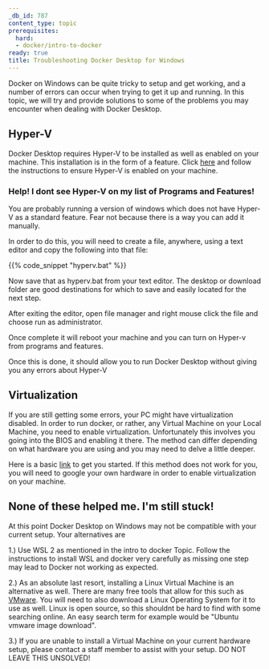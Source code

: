 ```yaml
---
_db_id: 787
content_type: topic
prerequisites:
  hard:
  - docker/intro-to-docker
ready: true
title: Troubleshooting Docker Desktop for Windows
---
```


Docker on Windows can be quite tricky to setup and get working, and a number of errors can occur when trying to get it up and running. In this topic, we will try and provide solutions to some of the problems you may encounter when dealing with Docker Desktop.

## Hyper-V

Docker Desktop requires Hyper-V to be installed as well as enabled on your machine. This installation is in the form of a feature. Click [here](https://docs.microsoft.com/en-us/virtualization/hyper-v-on-windows/quick-start/enable-hyper-v) and follow the instructions to ensure Hyper-V is enabled on your machine.

### Help! I dont see Hyper-V on my list of Programs and Features!

You are probably running a version of windows which does not have Hyper-V as a standard feature. Fear not because there is a way you can add it manually.

In order to do this, you will need to create a file, anywhere, using a text editor and copy the following into that file:

{{% code_snippet "hyperv.bat" %}}

Now save that as hyperv.bat from your text editor. The desktop or download folder are good destinations for which to save and easily located for the next step.

After exiting the editor, open file manager and right mouse click the file and choose run as administrator.

Once complete it will reboot your machine and you can turn on Hyper-v from programs and features.

Once this is done, it should allow you to run Docker Desktop without giving you any errors about Hyper-V

## Virtualization

If you are still getting some errors, your PC might have virtualization disabled. In order to run docker, or rather, any Virtual Machine on your Local Machine, you need to enable virtualization. Unfortunately this involves you going into the BIOS and enabling it there. The method can differ depending on what hardware you are using and you may need to delve a little deeper.

Here is a basic [link](https://www.minitool.com/news/enable-virtualization-windows-10.html) to get you started. If this method does not work for you, you will need to google your own hardware in order to enable virtualization on your machine.

## None of these helped me. I'm still stuck!

At this point Docker Desktop on Windows may not be compatible with your current setup. 
Your alternatives are

1.) Use WSL 2 as mentioned in the intro to docker Topic. Follow the instructions to install WSL and docker very carefully as missing one step may lead to Docker not working as expected.

2.) As an absolute last resort, installing a Linux Virtual Machine is an alternative as well. There are many free tools that allow for this such as [VMware](https://www.vmware.com/products/workstation-player/workstation-player-evaluation.html). You will need to also download a Linux Operating System for it to use as well. Linux is open source, so this shouldnt be hard to find with some searching online. An easy search term for example would be "Ubuntu vmware image download".

3.) If you are unable to install a Virtual Machine on your current hardware setup, please contact a staff member to assist with your setup. DO NOT LEAVE THIS UNSOLVED!